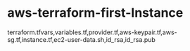 # aws-terraform-first-Instance
terraform.tfvars,variables.tf,provider.tf,aws-keypair.tf,aws-sg.tf,instance.tf,ec2-user-data.sh,id_rsa,id_rsa.pub
